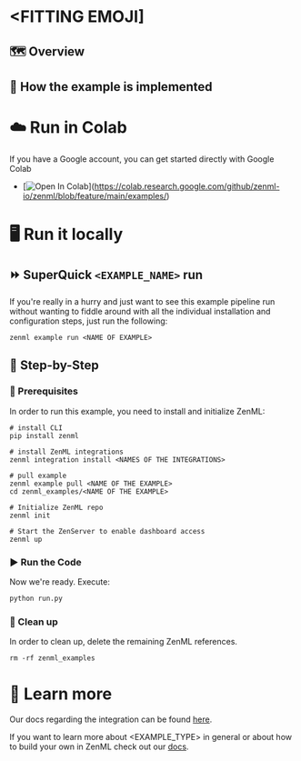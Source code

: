 <!-- Remove these comments -->
<!-- markdown-link-check-disable -->

# <FITTING EMOJI] <NAME OF THE INTEGRATION AND WHAT IT DOES>

<MOTIVATION OF WHY THIS IS RELEVANT>

## 🗺 Overview

<HOW THIS INTERFACES WITH ZENML>

## 🧰 How the example is implemented

<WHAT SHOULD THE USER EXPECT WHEN GOING THROUGH THE EXAMPLE>

<HIGHLIGHT INTERESTING CODE SNIPPETS>

<OPTIONALLY SHOW INTERESTING GRAPHICS OF WHAT OUTPUT TO EXPECT>

<IN CASE OF HIGH COMPLEXITY: AN ARCHITECTURE DIAGRAM>

# ☁️ Run in Colab

<ONLY WRITE THIS IF A NOTEBOOK IS SUPPLIED>

If you have a Google account, you can get started directly with Google Colab

- [![Open In Colab](https://colab.research.google.com/assets/colab-badge.svg)](https://colab.research.google.com/github/zenml-io/zenml/blob/feature/main/examples/<INSERT
  THE PATH TO THE NOTEBOOK HERE>)

# 🖥 Run it locally

## ⏩ SuperQuick `<EXAMPLE_NAME>` run

<ONLY ADD THIS SECTION IF A setup.sh FILE IS INCLUDED IN THE EXAMPLE>

If you're really in a hurry and just want to see this example pipeline run
without wanting to fiddle around with all the individual installation and
configuration steps, just run the following:

```shell
zenml example run <NAME OF EXAMPLE>
```

## 👣 Step-by-Step

### 📄 Prerequisites

In order to run this example, you need to install and initialize ZenML:

```shell
# install CLI
pip install zenml

# install ZenML integrations
zenml integration install <NAMES OF THE INTEGRATIONS>

# pull example
zenml example pull <NAME OF THE EXAMPLE>
cd zenml_examples/<NAME OF THE EXAMPLE>

# Initialize ZenML repo
zenml init

# Start the ZenServer to enable dashboard access
zenml up
```

### ▶️ Run the Code

Now we're ready. Execute:

```bash
python run.py
```

### 🧽 Clean up

In order to clean up, delete the remaining ZenML references.

```shell
rm -rf zenml_examples
```

# 📜 Learn more

Our docs regarding the <NAME OF THE INTEGRATION> integration can be
found [here](<LINK TO THE DOCS>).

If you want to learn more about <EXAMPLE_TYPE> in general or about how to build
your own <TYPE OF THE INTEGRATION> in ZenML
check out our [docs](<LINK TO THE DOCS>).
